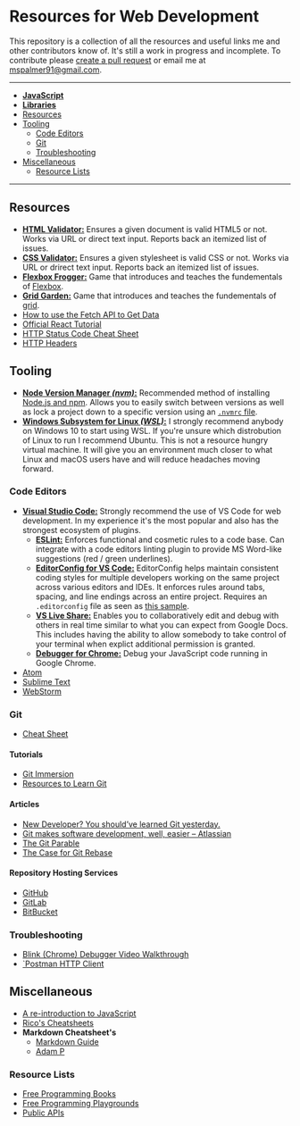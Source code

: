 # Resources for Web Development

This repository is a collection of all the resources and useful links me and other contributors know of. It's still a work in progress and incomplete. To contribute please [create a pull request](https://help.github.com/en/articles/creating-a-pull-request-from-a-fork) or email me at [mspalmer91@gmail.com](mailto:mspalmer91@gmail.com).


***
- [**JavaScript**](https://github.com/mpalmr/resources/blob/master/javascript.md)
- [**Libraries**](https://github.com/mpalmr/resources/blob/master/libraries.md)
- [Resources](#resources)
- [Tooling](#tooling)
    - [Code Editors](#code-editors)
    - [Git](#git)
    - [Troubleshooting](#troubleshooting)
- [Miscellaneous](#miscellaneous)
	- [Resource Lists](#resources-lists)
***




## Resources

- [**HTML Validator:**](https://whatwg.org/validator/) Ensures a given document is valid HTML5 or not. Works via URL or direct text input. Reports back an itemized list of issues.
- [**CSS Validator:**](https://jigsaw.w3.org/css-validator/) Ensures a given stylesheet is valid CSS or not. Works via URL or drirect text input. Reports back an itemized list of issues.
- [**Flexbox Frogger:**](https://flexboxfroggy.com/) Game that introduces and teaches the fundementals of [Flexbox](https://developer.mozilla.org/en-US/docs/Learn/CSS/CSS_layout/Flexbox).
- [**Grid Garden:**](https://cssgridgarden.com/) Game that introduces and teaches the fundementals of [grid](https://developer.mozilla.org/en-US/docs/Web/CSS/grid).
- [How to use the Fetch API to Get Data](https://scotch.io/tutorials/how-to-use-the-javascript-fetch-api-to-get-data)
- [Official React Tutorial](https://reactjs.org/tutorial/tutorial.html)
- [HTTP Status Code Cheat Sheet](https://www.restapitutorial.com/httpstatuscodes.html)
- [HTTP Headers](https://developer.mozilla.org/en-US/docs/Web/HTTP/Headers)




## Tooling

- [**Node Version Manager _(nvm)_:**](https://github.com/creationix/nvm/blob/master/README.md#installation-and-update) Recommended method of installing [Node.js and npm](https://nodejs.org). Allows you to easily switch between versions as well as lock a project down to a specific version using an [`.nvmrc` file](https://github.com/creationix/nvm#nvmrc).
- [**Windows Subsystem for Linux _(WSL)_:**](https://docs.microsoft.com/en-us/windows/wsl/install-win10) I strongly recommend anybody on Windows 10 to start using WSL. If you're unsure which distrobution of Linux to run I recommend Ubuntu. This is not a resource hungry virtual machine. It will give you an environment much closer to what Linux and macOS users have and will reduce headaches moving forward.


### Code Editors

- [**Visual Studio Code:**](https://code.visualstudio.com/) Strongly recommend the use of VS Code for web development. In my experience it's the most popular and also has the strongest ecosystem of plugins.
	- [**ESLint:**](https://marketplace.visualstudio.com/items?itemName=dbaeumer.vscode-eslint) Enforces functional and cosmetic rules to a code base. Can integrate with a code editors linting plugin to provide MS Word-like suggestions (red / green underlines).
	- [**EditorConfig for VS Code:**](https://marketplace.visualstudio.com/items?itemName=EditorConfig.EditorConfig) EditorConfig helps maintain consistent coding styles for multiple developers working on the same project across various editors and IDEs. It enforces rules around tabs, spacing, and line endings across an entire project. Requires an `.editorconfig` file as seen as [this sample](https://github.com/mpalmr/resources/blob/master/config-resources/.editorconfig).
	- [**VS Live Share:**](https://marketplace.visualstudio.com/items?itemName=MS-vsliveshare.vsliveshare) Enables you to collaboratively edit and debug with others in real time similar to what you can expect from Google Docs. This includes having the ability to allow somebody to take control of your terminal when explict additional permission is granted.
	- [**Debugger for Chrome:**](https://marketplace.visualstudio.com/items?itemName=msjsdiag.debugger-for-chrome) Debug your JavaScript code running in Google Chrome.
- [Atom](https://atom.io)
- [Sublime Text](https://www.sublimetext.com/)
- [WebStorm](https://www.jetbrains.com/webstorm/)


### Git

- [Cheat Sheet](https://github.github.com/training-kit/downloads/github-git-cheat-sheet/)

#### Tutorials
- [Git Immersion](http://gitimmersion.com/)
- [Resources to Learn Git](https://try.github.io/)

#### Articles
- [New Developer? You should’ve learned Git yesterday.](https://codeburst.io/number-one-piece-of-advice-for-new-developers-ddd08abc8bfa)
- [Git makes software development, well, easier – Atlassian](https://www.atlassian.com/agile/software-development/git)
- [The Git Parable](http://tom.preston-werner.com/2009/05/19/the-git-parable.html)
- [The Case for Git Rebase](http://www.darwinweb.net/articles/the-case-for-git-rebase)

#### Repository Hosting Services
- [GitHub](https://github.com)
- [GitLab](https://gitlab.com/)
- [BitBucket](https://bitbucket.org/)


### Troubleshooting

- [Blink (Chrome) Debugger Video Walkthrough](https://www.youtube.com/watch?time_continue=1&v=H0XScE08hy8)
- [`Postman HTTP Client](https://www.getpostman.com/)




## Miscellaneous

- [A re-introduction to JavaScript](https://developer.mozilla.org/en-US/docs/Web/JavaScript/A_re-introduction_to_JavaScript)
- [Rico's Cheatsheets](https://devhints.io/)
- **Markdown Cheatsheet's**
	- [Markdown Guide](https://www.markdownguide.org/cheat-sheet/)
	- [Adam P](https://github.com/adam-p/markdown-here/wiki/Markdown-Cheatsheet)


### Resource Lists

- [Free Programming Books](https://ebookfoundation.github.io/free-programming-books/free-programming-books.html)
- [Free Programming Playgrounds](https://ebookfoundation.github.io/free-programming-books/free-programming-playgrounds.html)
- [Public APIs](https://github.com/toddmotto/public-apis#index)
